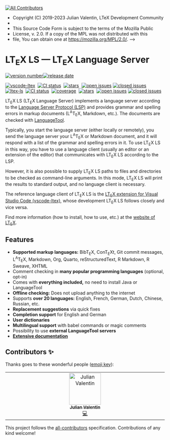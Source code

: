 <!--
<!-- ALL-CONTRIBUTORS-BADGE:START - Do not remove or modify this section -->
[![All Contributors](https://img.shields.io/badge/all_contributors-1-orange.svg?style=flat-square)](#contributors-)
<!-- ALL-CONTRIBUTORS-BADGE:END -->
   - Copyright (C) 2019-2023 Julian Valentin, LTeX Development Community
   -
   - This Source Code Form is subject to the terms of the Mozilla Public
   - License, v. 2.0. If a copy of the MPL was not distributed with this
   - file, You can obtain one at https://mozilla.org/MPL/2.0/.
   -->

# LT<sub>E</sub>X LS — LT<sub>E</sub>X Language Server

[![version number](https://badgen.net/github/release/valentjn/ltex-ls/stable)![release date](https://badgen.net/github/last-commit/valentjn/ltex-ls/release?label=)](https://github.com/valentjn/ltex-ls/releases)

[![vscode-ltex](https://badgen.net/github/license/valentjn/vscode-ltex?label=vscode-ltex)](https://github.com/valentjn/vscode-ltex)&nbsp;
[![CI status](https://github.com/valentjn/vscode-ltex/workflows/CI/badge.svg?branch=release)](https://github.com/valentjn/vscode-ltex/actions?query=workflow%3A%22CI%22+branch%3Arelease)&nbsp;
[![stars](https://badgen.net/github/stars/valentjn/vscode-ltex)](https://github.com/valentjn/vscode-ltex)&nbsp;
[![open issues](https://badgen.net/github/open-issues/valentjn/vscode-ltex?label=open/closed%20issues&color=blue)](https://github.com/valentjn/vscode-ltex/issues)&nbsp;[![closed issues](https://badgen.net/github/closed-issues/valentjn/vscode-ltex?label=)](https://github.com/valentjn/vscode-ltex/issues)\
[![ltex-ls](https://badgen.net/github/license/valentjn/ltex-ls?label=ltex-ls)](https://github.com/valentjn/ltex-ls)&nbsp;
[![CI status](https://github.com/valentjn/ltex-ls/workflows/CI/badge.svg?branch=release)](https://github.com/valentjn/ltex-ls/actions?query=workflow%3A%22CI%22+branch%3Arelease)&nbsp;
[![coverage](https://badgen.net/coveralls/c/github/valentjn/ltex-ls/release)](https://coveralls.io/github/valentjn/ltex-ls)&nbsp;
[![stars](https://badgen.net/github/stars/valentjn/ltex-ls)](https://github.com/valentjn/ltex-ls)&nbsp;
[![open issues](https://badgen.net/github/open-issues/valentjn/ltex-ls?label=open/closed%20issues&color=blue)](https://github.com/valentjn/ltex-ls/issues)&nbsp;[![closed issues](https://badgen.net/github/closed-issues/valentjn/ltex-ls?label=)](https://github.com/valentjn/ltex-ls/issues)

LT<sub>E</sub>X LS (LT<sub>E</sub>X Language Server) implements a language server according to the [Language Server Protocol (LSP)](https://microsoft.github.io/language-server-protocol/) and provides grammar and spelling errors in markup documents (L<sup>A</sup>T<sub>E</sub>X, Markdown, etc.). The documents are checked with [LanguageTool](https://languagetool.org/).

Typically, you start the language server (either locally or remotely), you send the language server your L<sup>A</sup>T<sub>E</sub>X or Markdown document, and it will respond with a list of the grammar and spelling errors in it. To use LT<sub>E</sub>X LS in this way, you have to use a language client (usually an editor or an extension of the editor) that communicates with LT<sub>E</sub>X LS according to the LSP.

However, it is also possible to supply LT<sub>E</sub>X LS paths to files and directories to be checked as command-line arguments. In this mode, LT<sub>E</sub>X LS will print the results to standard output, and no language client is necessary.

The reference language client of LT<sub>E</sub>X LS is the [LT<sub>E</sub>X extension for Visual Studio Code (vscode-ltex)](https://valentjn.github.io/ltex), whose development LT<sub>E</sub>X LS follows closely and vice versa.

Find more information (how to install, how to use, etc.) at the [website of LT<sub>E</sub>X](https://valentjn.github.io/ltex).

## Features

- **Supported markup languages:** BibT<sub>E</sub>X, ConT<sub>E</sub>Xt, Git commit messages, L<sup>A</sup>T<sub>E</sub>X, Markdown, Org, Quarto, reStructuredText, R Markdown, R Sweave, XHTML
- Comment checking in **many popular programming languages** (optional, opt-in)
- Comes with **everything included,** no need to install Java or LanguageTool
- **Offline checking:** Does not upload anything to the internet
- Supports **over 20 languages:** English, French, German, Dutch, Chinese, Russian, etc.
- **Replacement suggestions** via quick fixes
- **Completion support** for English and German
- **User dictionaries**
- **Multilingual support** with babel commands or magic comments
- Possibility to use **external LanguageTool servers**
- **[Extensive documentation](https://valentjn.github.io/ltex)**

## Contributors ✨

Thanks goes to these wonderful people ([emoji key](https://allcontributors.org/docs/en/emoji-key)):

<!-- ALL-CONTRIBUTORS-LIST:START - Do not remove or modify this section -->
<!-- prettier-ignore-start -->
<!-- markdownlint-disable -->
<table>
  <tbody>
    <tr>
      <td align="center" valign="top" width="14.28%"><a href="https://valentjn.github.io"><img src="https://avatars.githubusercontent.com/u/19839841?v=4?s=100" width="100px;" alt="Julian Valentin"/><br /><sub><b>Julian Valentin</b></sub></a><br /><a href="https://github.com/neo-ltex/ltex-ls/commits?author=valentjn" title="Code">💻</a></td>
    </tr>
  </tbody>
</table>

<!-- markdownlint-restore -->
<!-- prettier-ignore-end -->

<!-- ALL-CONTRIBUTORS-LIST:END -->

This project follows the [all-contributors](https://github.com/all-contributors/all-contributors) specification. Contributions of any kind welcome!
